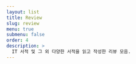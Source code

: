 ```yaml
---
layout: list
title: Review
slug: review
menu: true
submenu: false
order: 4
description: >
  IT 서적 및 그 외 다양한 서적을 읽고 작성한 리뷰 모음.
---
```

